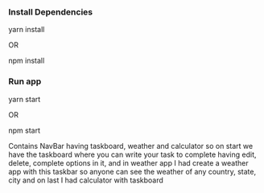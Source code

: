 ### Install Dependencies

yarn install

OR

npm install

### Run app

yarn start

OR

npm start


Contains NavBar having taskboard, weather and calculator so on start we have the taskboard where you can write your task to complete having edit, delete, complete options in it, and in weather app I had create a weather app with this taskbar so anyone can see the weather of any country, state, city and on last I had calculator with taskboard
